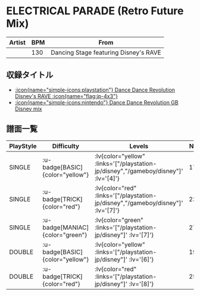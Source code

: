 # ELECTRICAL PARADE (Retro Future Mix)

|Artist|BPM|From|
|------|---|----|
||130|Dancing Stage featuring Disney's RAVE|

## 収録タイトル

- [ :icon{name="simple-icons:playstation"} Dance Dance Revolution Disney's RAVE :icon{name="flag:jp-4x3"} ](/playstation-jp/disney)
- [ :icon{name="simple-icons:nintendo"} Dance Dance Revolution GB Disney mix](/gameboy/disney)

## 譜面一覧

|PlayStyle|Difficulty|Levels|Notes|Movie|
|---------|----------|------|-----|-----|
|SINGLE| :u-badge[BASIC]{color="yellow"} | :lv{color="yellow" :links='["/playstation-jp/disney","/gameboy/disney"]' :lv='[4]'} |178/0||
|SINGLE| :u-badge[TRICK]{color="red"} | :lv{color="red" :links='["/playstation-jp/disney","/gameboy/disney"]' :lv='[7]'} |233/0||
|SINGLE| :u-badge[MANIAC]{color="green"} | :lv{color="green" :links='["/playstation-jp/disney"]' :lv='[7]'} |277/0||
|DOUBLE| :u-badge[BASIC]{color="yellow"} | :lv{color="yellow" :links='["/playstation-jp/disney"]' :lv='[6]'} |197/0||
|DOUBLE| :u-badge[TRICK]{color="red"} | :lv{color="red" :links='["/playstation-jp/disney"]' :lv='[8]'} |258/0||
